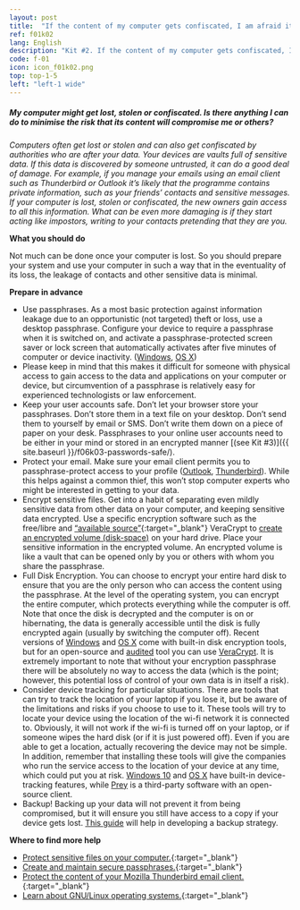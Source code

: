 ```yaml
---
layout: post
title:  "If the content of my computer gets confiscated, I am afraid it will compromise my safety"
ref: f01k02
lang: English
description: "Kit #2. If the content of my computer gets confiscated, I am afraid it will compromise my safety"
code: f-01
icon: icon_f01k02.png
top: top-1-5
left: "left-1 wide"
---
```


##### My computer might get lost, stolen or confiscated. Is there anything I can do to minimise the risk that its content will compromise me or others?

*Computers often get lost or stolen and can also get confiscated by authorities who are after your data. Your devices are vaults full of sensitive data. If this data is discovered by someone untrusted, it can do a good deal of damage. For example, if you manage your emails using an email client such as Thunderbird or Outlook it’s likely that the programme contains private information, such as your friends’ contacts and sensitive messages. If your computer is lost, stolen or confiscated, the new owners gain access to all this information. What can be even more damaging is if they start acting like impostors, writing to your contacts pretending that they are you.*

**What you should do**

Not much can be done once your computer is lost. So you should prepare your system and use your computer in such a way that in the eventuality of its loss, the leakage of contacts and other sensitive data is minimal.

**Prepare in advance**
+ Use passphrases. As a most basic protection against information leakage due to an opportunistic (not targeted) theft or loss, use a desktop passphrase. Configure your device to require a passphrase when it is switched on, and activate a passphrase-protected screen saver or lock screen that automatically activates after five minutes of computer or device inactivity. ([Windows](https://support.microsoft.com/en-us/help/17185), [OS X](https://support.apple.com/en-us/HT204379))
+ Please keep in mind that this makes it difficult for someone with physical access to gain access to the data and applications on your computer or device, but circumvention of a passphrase is relatively easy for experienced technologists or law enforcement.
+ Keep your user accounts safe. Don’t let your browser store your passphrases. Don’t store them in a text file on your desktop. Don’t send them to yourself by email or SMS. Don’t write them down on a piece of paper on your desk. Passphrases to your online user accounts need to be either in your mind or stored in an encrypted manner [(see Kit #3)]({{ site.baseurl }}/f06k03-passwords-safe/).
+ Protect your email. Make sure your email client permits you to passphrase-protect access to your profile ([Outlook](https://support.office.com/en-us/article/Change-the-password-for-an-Outlook-Data-File-pst-2d27924a-b970-42a1-af53-052852d2060c), [Thunderbird](https://addons.mozilla.org/en-us/thunderbird/addon/startupmaster/)). While this helps against a common thief, this won’t stop computer experts who might be interested in getting to your data.
+ Encrypt sensitive files. Get into a habit of separating even mildly sensitive data from other data on your computer, and keeping sensitive data encrypted. Use a specific encryption software such as the free/libre and [“available source”](https://en.wikipedia.org/wiki/Open-source_software#Open-source_vs._source-available){:target="_blank"} VeraCrypt to [create an encrypted volume (disk-space)](https://veracrypt.codeplex.com/wikipage?title=Beginner%27s%20Tutorial) on your hard drive. Place your sensitive information in the encrypted volume. An encrypted volume is like a vault that can be opened only by you or others with whom you share the passphrase.
+ Full Disk Encryption. You can choose to encrypt your entire hard disk to ensure that you are the only person who can access the content using the passphrase. At the level of the operating system, you can encrypt the entire computer, which protects everything while the computer is off. Note that once the disk is decrypted and the computer is on or hibernating, the data is generally accessible until the disk is fully encrypted again (usually by switching the computer off). Recent versions of [Windows](https://support.microsoft.com/en-us/instantanswers/e7d75dd2-29c2-16ac-f03d-20cfdf54202f/turn-on-device-encryption) and [OS X](https://support.apple.com/en-us/HT204837) come with built-in disk encryption tools, but for an open-source and [audited](https://ostif.org/the-veracrypt-audit-results/) tool you can use [VeraCrypt](https://veracrypt.codeplex.com/wikipage?title=System%20Encryption). It is extremely important to note that without your encryption passphrase there will be absolutely no way to access the data (which is the point; however, this potential loss of control of your own data is in itself a risk).
+ Consider device tracking for particular situations. There are tools that can try to track the location of your laptop if you lose it, but be aware of the limitations and risks if you choose to use to it. These tools will try to locate your device using the location of the wi-fi network it is connected to. Obviously, it will not work if the wi-fi is turned off on your laptop, or if someone wipes the hard disk (or if it is just powered off). Even if you are able to get a location, actually recovering the device may not be simple. In addition, remember that installing these tools will give the companies who run the service access to the location of your device at any time, which could put you at risk. [Windows 10](https://account.microsoft.com/devices/about) and [OS X](https://support.apple.com/kb/PH18991) have built-in device-tracking features, while [Prey](https://www.preyproject.com/) is a third-party software with an open-source client.
+ Backup! Backing up your data will not prevent it from being compromised, but it will ensure you still have access to a copy if your device gets lost. [This guide](https://securityinabox.org/en/guide/backup/) will help in developing a backup strategy.

**Where to find more help**

+ [Protect sensitive files on your computer.](https://securityinabox.org/en/guide/secure-file-storage/){:target="_blank"}
+ [Create and maintain secure passphrases.](https://securityinabox.org/en/guide/passwords){:target="_blank"}
+ [Protect the content of your Mozilla Thunderbird email client.](http://kb.mozillazine.org/Protecting_the_contents_of_the_profile_-_mail){:target="_blank"}
+ [Learn about GNU/Linux operating systems.](http://getgnulinux.org/en/){:target="_blank"}
